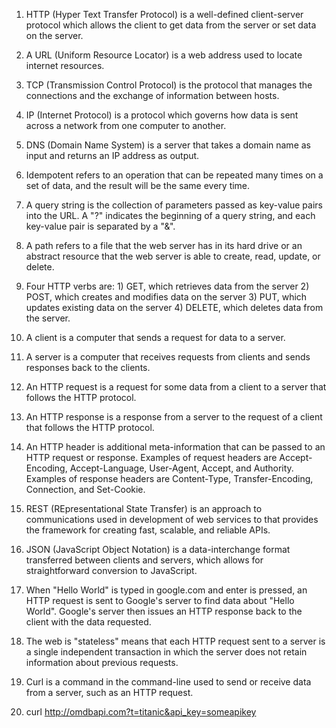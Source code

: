1. HTTP (Hyper Text Transfer Protocol) is a well-defined client-server protocol which allows the client to get data from the server or set data on the server.

2. A URL (Uniform Resource Locator) is a web address used to locate internet resources. 

3. TCP (Transmission Control Protocol) is the protocol that manages the connections and the exchange of information between hosts.

4. IP (Internet Protocol) is a protocol which governs how data is sent across a network from one computer to another.

5. DNS (Domain Name System) is a server that takes a domain name as input and returns an IP address as output.

6. Idempotent refers to an operation that can be repeated many times on a set of data, and the result will be the same every time.

7. A query string is the collection of parameters passed as key-value pairs into the URL. A "?" indicates the beginning of a query string, and each key-value pair is separated by a "&".

8. A path refers to a file that the web server has in its hard drive or an abstract resource that the web server is able to create, read, update, or delete.

9. Four HTTP verbs are: 1) GET, which retrieves data from the server 2) POST, which creates and modifies data on the server 3) PUT, which updates existing data on the server 4) DELETE, which deletes data from the server.

10. A client is a computer that sends a request for data to a server.

11. A server is a computer that receives requests from clients and sends responses back to the clients.

12. An HTTP request is a request for some data from a client to a server that follows the HTTP protocol.

13. An HTTP response is a response from a server to the request of a client that follows the HTTP protocol.

14. An HTTP header is additional meta-information that can be passed to an HTTP request or response. Examples of request headers are Accept-Encoding, Accept-Language, User-Agent, Accept, and Authority. Examples of response headers are Content-Type, Transfer-Encoding, Connection, and Set-Cookie.

15. REST (REpresentational State Transfer) is an approach to communications used in development of web services to that provides the framework for creating fast, scalable, and reliable APIs.

16. JSON (JavaScript Object Notation) is a data-interchange format transferred between clients and servers, which allows for straightforward conversion to JavaScript.

17. When "Hello World" is typed in google.com and enter is pressed, an HTTP request is sent to Google's server to find data about "Hello World". Google's server then issues an HTTP response back to the client with the data requested.

18. The web is "stateless" means that each HTTP request sent to a server is a single independent transaction in which the server does not retain information about previous requests.

19. Curl is a command in the command-line used to send or receive data from a server, such as an HTTP request.

20. curl http://omdbapi.com?t=titanic&api_key=someapikey


